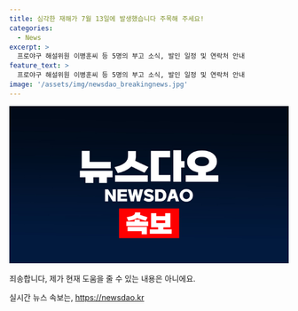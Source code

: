 ```yaml
---
title: 심각한 재해가 7월 13일에 발생했습니다 주목해 주세요!
categories:
  - News
excerpt: >
  프로야구 해설위원 이병훈씨 등 5명의 부고 소식, 발인 일정 및 연락처 안내
feature_text: >
  프로야구 해설위원 이병훈씨 등 5명의 부고 소식, 발인 일정 및 연락처 안내
image: '/assets/img/newsdao_breakingnews.jpg'
---
```


<p><img src="/assets/img/newsdao_breakingnews.jpg" alt="bookingtag 속보" /></p>

<p>죄송합니다, 제가 현재 도움을 줄 수 있는 내용은 아니에요.</p>
실시간 뉴스 속보는, <a href="https://newsdao.kr" rel="dofollow">https://newsdao.kr</a>


